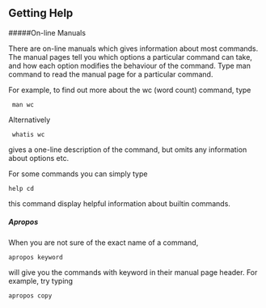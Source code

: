 
## Getting Help

#####On-line Manuals

There are on-line manuals which gives information about most commands. The manual pages tell you which options a particular command can take, and how each option modifies the behaviour of the command. Type man command to read the manual page for a particular command.

For example, to find out more about the wc (word count) command, type

```
 man wc
 ```

Alternatively

```
 whatis wc
 ```


gives a one-line description of the command, but omits any information about options etc.

For some commands you can simply type
```
help cd
```
this command display helpful information about builtin commands.

##### Apropos

When you are not sure of the exact name of a command,

```
apropos keyword
```

will give you the commands with keyword in their manual page header. For example, try typing

```
apropos copy
```
